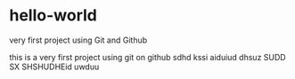 # hello-world
very first project using Git and Github

this is a very first project using git on github sdhd kssi aiduiud dhsuz  SUDD SX SHSHUDHEid uwduu
